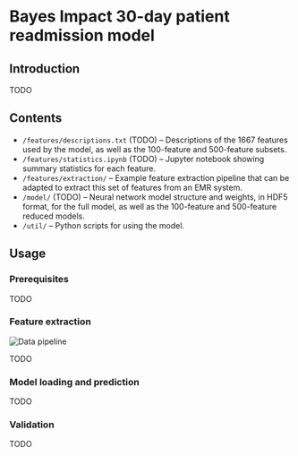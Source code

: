 # Bayes Impact 30-day patient readmission model

## Introduction

TODO

## Contents

- `/features/descriptions.txt` (TODO) – Descriptions of the 1667 features used by the model, as well as the 100-feature and 500-feature subsets.
- `/features/statistics.ipynb` (TODO) – Jupyter notebook showing summary statistics for each feature.
- `/features/extraction/` – Example feature extraction pipeline that can be adapted to extract this set of features from an EMR system.
- `/model/` (TODO) – Neural network model structure and weights, in HDF5 format, for the full model, as well as the 100-feature and 500-feature reduced models.
- `/util/` – Python scripts for using the model.

## Usage

### Prerequisites

TODO

### Feature extraction

![Data pipeline](https://github.com/bayesimpact/readmission-risk/blob/master/doc/images/data-pipeline.png?raw=true)

TODO

### Model loading and prediction

TODO

### Validation

TODO

